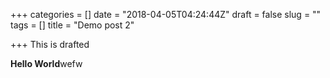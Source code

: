 +++
categories = []
date = "2018-04-05T04:24:44Z"
draft = false
slug = ""
tags = []
title = "Demo post 2"

+++
This is drafted 

**Hello World**wefw
